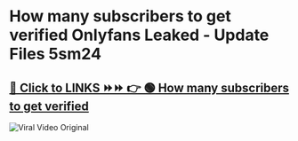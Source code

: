 
 # How many subscribers to get verified Onlyfans Leaked - Update Files 5sm24

## <h2><a href="https://clipsfans.com/How_many_subscribers_to_get_verified&ref=git">🔗 Click to LINKS ⏩⏩ 👉 🟢 How many subscribers to get verified </a></h2>

<a href="https://clipsfans.com/How_many_subscribers_to_get_verified&ref=git" rel="nofollow" data-target="animated-image.originalLink"><img src="https://i.ibb.co.com/xMMVF88/686577567.gif" alt="Viral Video Original" style="max-width: 100%; display: inline-block;" data-target="animated-image.originalImage"></a>

